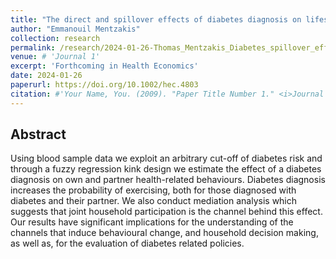 ```yaml
---
title: "The direct and spillover effects of diabetes diagnosis on lifestyle behaviours"
author: "Emmanouil Mentzakis"
collection: research
permalink: /research/2024-01-26-Thomas_Mentzakis_Diabetes_spillover_effects
venue: # 'Journal 1'
excerpt: 'Forthcoming in Health Economics'
date: 2024-01-26
paperurl: https://doi.org/10.1002/hec.4803
citation: #'Your Name, You. (2009). "Paper Title Number 1." <i>Journal 1</i>. 1(1).'
---
```


## Abstract

Using blood sample data we exploit an arbitrary cut-off of diabetes risk and through a fuzzy regression kink design we estimate the effect of a diabetes diagnosis on own and partner health-related behaviours. Diabetes diagnosis increases the probability of exercising, both for those diagnosed with diabetes and their partner. We also conduct mediation analysis which suggests that joint household participation is the channel behind this effect. Our results have significant implications for the understanding of the channels that induce behavioural change, and household decision making, as well as, for the evaluation of diabetes related policies.
